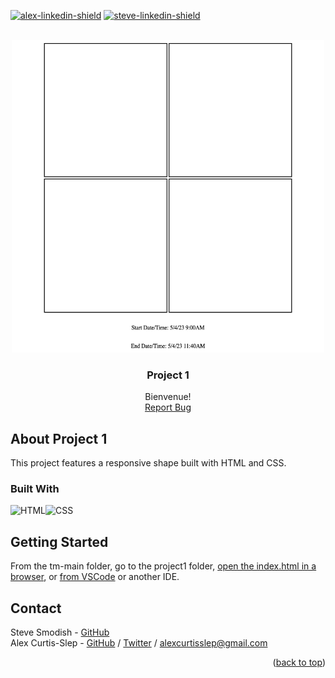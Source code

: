 <a name="readme-top"></a>

[![alex-linkedin-shield]][alex-linkedin-url]
[![steve-linkedin-shield]][steve-linkedin-url]

<!-- PROJECT SCREENSHOT -->
<br />
<div align="center">
  <a href="https://github.com/grammerjam/tm-main/tree/main/project1">
    <img src="./images/project1.png" style="height:500px;width:500px;" />
  </a>

<h3 align="center">Project 1</h3>

  <p align="center">
    Bienvenue! 
    <br />
    <a href="https://github.com/grammerjam/tm-main/issues/new">Report Bug</a>
  </p>
</div>

<!-- ABOUT THE PROJECT -->

## About Project 1

This project features a responsive shape built with HTML and CSS.

### Built With

![HTML][Html]![CSS][Css]

<!-- GETTING STARTED -->

## Getting Started

From the tm-main folder, go to the project1 folder, [open the index.html in a browser](https://www.indeed.com/career-advice/career-development/how-to-open-html-file), or [from VSCode](https://www.wikihow.com/Run-a-HTML-File-in-Visual-Studio-Code#:~:text=Type%20start%20followed%20by%20the,to%20preview%20your%20HTML%20file.) or another IDE.

<!-- CONTACT -->

## Contact

Steve Smodish - [GitHub](https://github.com/ssmodish)
<br />
Alex Curtis-Slep - [GitHub](https://github.com/AlexVCS) / [Twitter](https://twitter.com/alexcurtisslep) / alexcurtisslep@gmail.com

<p align="right">(<a href="#readme-top">back to top</a>)</p>

<!-- MARKDOWN LINKS & IMAGES -->
<!-- https://www.markdownguide.org/basic-syntax/#reference-style-links -->

[contributors-shield]: https://img.shields.io/github/contributors/github_username/repo_name.svg?style=for-the-badge
[contributors-url]: https://github.com/github_username/repo_name/graphs/contributors
[forks-shield]: https://img.shields.io/github/forks/github_username/repo_name.svg?style=for-the-badge
[forks-url]: https://github.com/github_username/repo_name/network/members
[stars-shield]: https://img.shields.io/github/stars/github_username/repo_name.svg?style=for-the-badge
[stars-url]: https://github.com/github_username/repo_name/stargazers
[issues-shield]: https://img.shields.io/github/issues/github_username/repo_name.svg?style=for-the-badge
[issues-url]: https://github.com/github_username/repo_name/issues
[license-shield]: https://img.shields.io/github/license/github_username/repo_name.svg?style=for-the-badge
[license-url]: https://github.com/github_username/repo_name/blob/master/LICENSE.txt
[alex-linkedin-shield]: https://img.shields.io/badge/-Alex's_LinkedIn-black.svg?style=for-the-badge&logo=linkedin&colorB=555
[alex-linkedin-url]: https://www.linkedin.com/in/alexcurtisslep/
[steve-linkedin-url]: https://www.linkedin.com/in/stevesmodish/
[steve-linkedin-shield]: https://img.shields.io/badge/-Steve's_LinkedIn-black.svg?style=for-the-badge&logo=linkedin&colorB=555
[Html]: https://img.shields.io/badge/HTML-239120?style=for-the-badge&logo=html5&logoColor=white
[Css]: https://img.shields.io/badge/CSS-239120?&style=for-the-badge&logo=css3&logoColor=white
